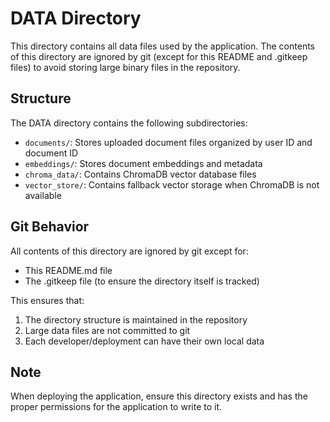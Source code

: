 # DATA Directory

This directory contains all data files used by the application. The contents of this directory are ignored by git (except for this README and .gitkeep files) to avoid storing large binary files in the repository.

## Structure

The DATA directory contains the following subdirectories:

- `documents/`: Stores uploaded document files organized by user ID and document ID
- `embeddings/`: Stores document embeddings and metadata
- `chroma_data/`: Contains ChromaDB vector database files
- `vector_store/`: Contains fallback vector storage when ChromaDB is not available

## Git Behavior

All contents of this directory are ignored by git except for:
- This README.md file
- The .gitkeep file (to ensure the directory itself is tracked)

This ensures that:
1. The directory structure is maintained in the repository
2. Large data files are not committed to git
3. Each developer/deployment can have their own local data

## Note

When deploying the application, ensure this directory exists and has the proper permissions for the application to write to it.
